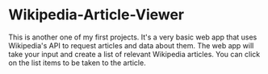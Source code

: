# Wikipedia-Article-Viewer
This is another one of my first projects. It's a very basic web app that uses Wikipedia's API to request articles and data about them.
The web app will take your input and create a list of relevant Wikipedia articles. You can click on the list items to be taken to the article.
